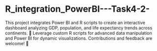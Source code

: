 # R_integration_PowerBI---Task4-2-
This project integrates Power BI and R scripts to create an interactive dashboard analyzing GDP, population, and life expectancy trends across continents. 🚀 Leverage custom R scripts for advanced data manipulation and Power BI for dynamic visualizations. Contributions and feedback are welcome! 🌟
